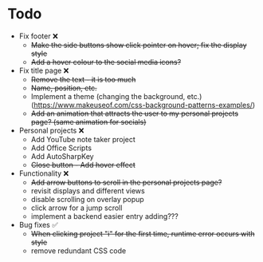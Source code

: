 # Todo
* Fix footer ❌
    * ~~Make the side buttons show click pointer on hover; fix the display style~~
    * ~~Add a hover colour to the social media icons?~~
* Fix title page ❌
    * ~~Remove the text - it is too much~~
    * ~~Name, position, etc.~~
    * Implement a theme (changing the background, etc.) (https://www.makeuseof.com/css-background-patterns-examples/)
    * ~~Add an animation that attracts the user to my personal projects page? (same animation for socials)~~
* Personal projects ❌
    * Add YouTube note taker project
    * Add Office Scripts
    * Add AutoSharpKey
    * ~~Close button - Add hover effect~~
* Functionality ❌
    * ~~Add arrow buttons to scroll in the personal projects page?~~
    * revisit displays and different views 
    * disable scrolling on overlay popup
    * click arrow for a jump scroll
    * implement a backend easier entry adding???
* Bug fixes ✅
    * ~~When clicking project "i" for the first time, runtime error occurs with style~~
    * remove redundant CSS code